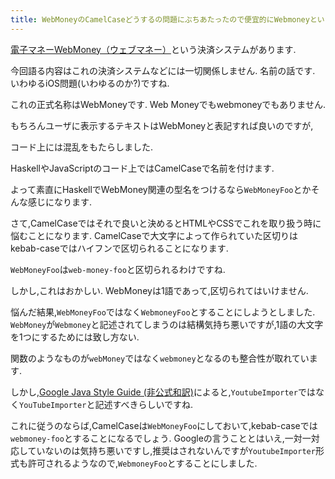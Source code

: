 ```yaml
---
title: WebMoneyのCamelCaseどうするの問題にぶちあたったので便宜的にWebmoneyという表記を使うことにしました
---
```


[電子マネーWebMoney（ウェブマネー）](https://www.webmoney.jp/)という決済システムがあります.

今回語る内容はこれの決済システムなどには一切関係しません.
名前の話です.
いわゆるiOS問題(いわゆるのか?)ですね.

これの正式名称はWebMoneyです.
Web Moneyでもwebmoneyでもありません.

もちろんユーザに表示するテキストはWebMoneyと表記すれば良いのですが,

コード上には混乱をもたらしました.

HaskellやJavaScriptのコード上ではCamelCaseで名前を付けます.

よって素直にHaskellでWebMoney関連の型名をつけるなら`WebMoneyFoo`とかそんな感じになります.

さて,CamelCaseではそれで良いと決めるとHTMLやCSSでこれを取り扱う時に悩むことになります.
CamelCaseで大文字によって作られていた区切りはkebab-caseではハイフンで区切られることになります.

`WebMoneyFoo`は`web-money-foo`と区切られるわけですね.

しかし,これはおかしい.
WebMoneyは1語であって,区切られてはいけません.

悩んだ結果,`WebMoneyFoo`ではなく`WebmoneyFoo`とすることにしようとしました.
`WebMoney`が`Webmoney`と記述されてしまうのは結構気持ち悪いですが,1語の大文字を1つにするためには致し方ない.

関数のようなものが`webMoney`ではなく`webmoney`となるのも整合性が取れています.

しかし,[Google Java Style Guide (非公式和訳)](https://kazurof.github.io/GoogleJavaStyle-ja/)によると,`YoutubeImporter`ではなく`YouTubeImporter`と記述すべきらしいですね.

これに従うのならば,CamelCaseは`WebMoneyFoo`にしておいて,kebab-caseでは`webmoney-foo`とすることになるでしょう.
Googleの言うこととはいえ,一対一対応していないのは気持ち悪いですし,推奨はされないんですが`YoutubeImporter`形式も許可されるようなので,`WebmoneyFoo`とすることにしました.
